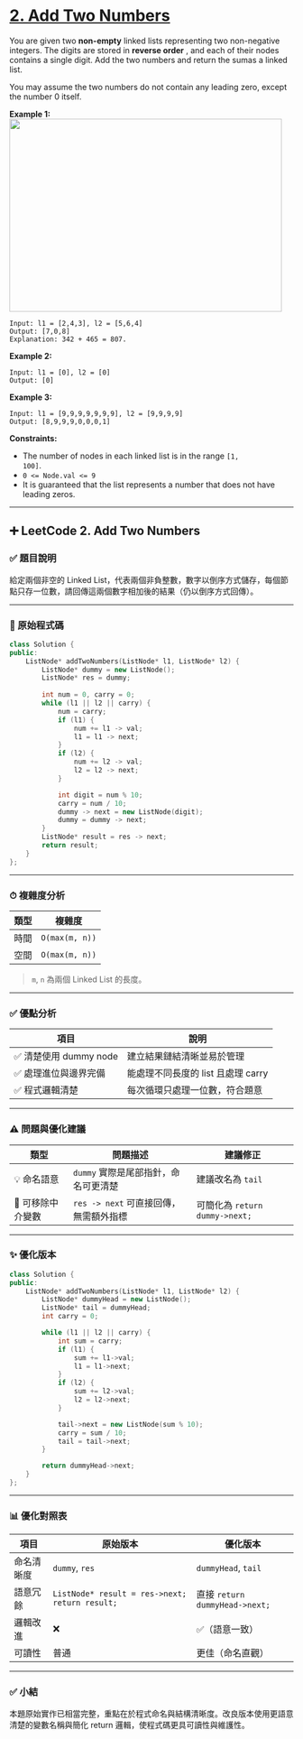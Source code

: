 # [2. Add Two Numbers](https://leetcode.com/problems/add-two-numbers/description/)

You are given two **non-empty**  linked lists representing two non-negative integers. The digits are stored in **reverse order** , and each of their nodes contains a single digit. Add the two numbers and return the sumas a linked list.

You may assume the two numbers do not contain any leading zero, except the number 0 itself.

**Example 1:** 
<img alt="" src="https://assets.leetcode.com/uploads/2020/10/02/addtwonumber1.jpg" style="width: 483px; height: 342px;">

```
Input: l1 = [2,4,3], l2 = [5,6,4]
Output: [7,0,8]
Explanation: 342 + 465 = 807.
```

**Example 2:** 

```
Input: l1 = [0], l2 = [0]
Output: [0]
```

**Example 3:** 

```
Input: l1 = [9,9,9,9,9,9,9], l2 = [9,9,9,9]
Output: [8,9,9,9,0,0,0,1]
```

**Constraints:** 

- The number of nodes in each linked list is in the range <code>[1, 100]</code>.
- <code>0 <= Node.val <= 9</code>
- It is guaranteed that the list represents a number that does not have leading zeros.

---

## ➕ LeetCode 2. Add Two Numbers

### ✅ 題目說明

給定兩個非空的 Linked List，代表兩個非負整數，數字以倒序方式儲存，每個節點只存一位數，請回傳這兩個數字相加後的結果（仍以倒序方式回傳）。

---

### 📌 原始程式碼

```cpp
class Solution {
public:
    ListNode* addTwoNumbers(ListNode* l1, ListNode* l2) {
        ListNode* dummy = new ListNode();
        ListNode* res = dummy;
        
        int num = 0, carry = 0;
        while (l1 || l2 || carry) {
            num = carry;
            if (l1) {
                num += l1 -> val;
                l1 = l1 -> next;
            }
            if (l2) {
                num += l2 -> val;
                l2 = l2 -> next;
            }

            int digit = num % 10;
            carry = num / 10;
            dummy -> next = new ListNode(digit);
            dummy = dummy -> next;
        }
        ListNode* result = res -> next;
        return result;
    }
};
```

---

### ⏱ 複雜度分析

| 類型 | 複雜度            |
| -- | -------------- |
| 時間 | `O(max(m, n))` |
| 空間 | `O(max(m, n))` |

> `m`, `n` 為兩個 Linked List 的長度。

---

### ✅ 優點分析

| 項目                | 說明                      |
| ----------------- | ----------------------- |
| ✅ 清楚使用 dummy node | 建立結果鏈結清晰並易於管理           |
| ✅ 處理進位與邊界完備       | 能處理不同長度的 list 且處理 carry |
| ✅ 程式邏輯清楚          | 每次循環只處理一位數，符合題意         |

---

### ⚠️ 問題與優化建議

| 類型         | 問題描述                       | 建議修正                       |
| ---------- | -------------------------- | -------------------------- |
| 💡 命名語意    | `dummy` 實際是尾部指針，命名可更清楚     | 建議改名為 `tail`               |
| 🧹 可移除中介變數 | `res -> next` 可直接回傳，無需額外指標 | 可簡化為 `return dummy->next;` |

---

### ✨ 優化版本

```cpp
class Solution {
public:
    ListNode* addTwoNumbers(ListNode* l1, ListNode* l2) {
        ListNode* dummyHead = new ListNode();
        ListNode* tail = dummyHead;
        int carry = 0;

        while (l1 || l2 || carry) {
            int sum = carry;
            if (l1) {
                sum += l1->val;
                l1 = l1->next;
            }
            if (l2) {
                sum += l2->val;
                l2 = l2->next;
            }

            tail->next = new ListNode(sum % 10);
            carry = sum / 10;
            tail = tail->next;
        }

        return dummyHead->next;
    }
};
```

---

### 📊 優化對照表

| 項目    | 原始版本                                           | 優化版本                         |
| ----- | ---------------------------------------------- | ---------------------------- |
| 命名清晰度 | `dummy`, `res`                                 | `dummyHead`, `tail`          |
| 語意冗餘  | `ListNode* result = res->next; return result;` | 直接 `return dummyHead->next;` |
| 邏輯改進  | ❌                                              | ✅（語意一致）                      |
| 可讀性   | 普通                                             | 更佳（命名直觀）                     |

---

### ✅ 小結

本題原始實作已相當完整，重點在於程式命名與結構清晰度。改良版本使用更語意清楚的變數名稱與簡化 return 邏輯，使程式碼更具可讀性與維護性。
